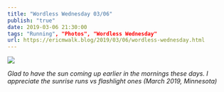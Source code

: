 ```yaml
---
title: "Wordless Wednesday 03/06"
publish: "true"
date: 2019-03-06 21:30:00
tags: "Running", "Photos", "Wordless Wednesday"
url: https://ericmwalk.blog/2019/03/06/wordless-wednesday.html
---
```


![](https://ericmwalk.blog/uploads/2022/69873ff232.jpg)

*Glad to have the sun coming up earlier in the mornings these days. I appreciate the sunrise runs vs flashlight ones (March 2019, Minnesota)*